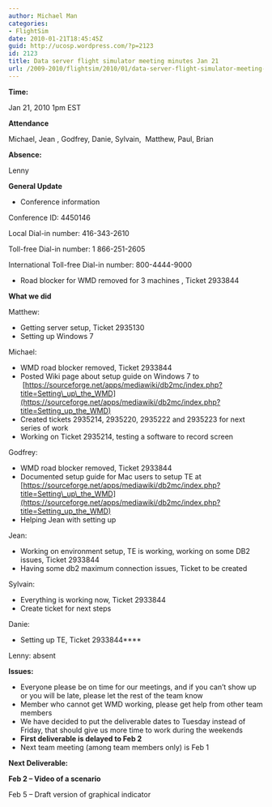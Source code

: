 ```yaml
---
author: Michael Man
categories:
- FlightSim
date: 2010-01-21T18:45:45Z
guid: http://ucosp.wordpress.com/?p=2123
id: 2123
title: Data server flight simulator meeting minutes Jan 21
url: /2009-2010/flightsim/2010/01/data-server-flight-simulator-meeting-minutes-jan-21/
---
```


**Time:**

Jan 21, 2010 1pm EST

**Attendance**

Michael, Jean , Godfrey, Danie, Sylvain,  Matthew, Paul, Brian

**Absence:**

Lenny

**General Update**

  * Conference information

Conference ID: 4450146
  
Local Dial-in number: 416-343-2610
  
Toll-free Dial-in number: 1 866-251-2605
  
International Toll-free Dial-in number: 800-4444-9000

  * Road blocker for WMD removed for 3 machines , Ticket 2933844

**What we did**

Matthew:

  * Getting server setup, Ticket 2935130
  * Setting up Windows 7

Michael:

  * WMD road blocker removed, Ticket 2933844
  * Posted Wiki page about setup guide on Windows 7 to  [https://sourceforge.net/apps/mediawiki/db2mc/index.php?title=Setting\_up\_the_WMD](https://sourceforge.net/apps/mediawiki/db2mc/index.php?title=Setting_up_the_WMD)
  * Created tickets 2935214, 2935220, 2935222 and 2935223 for next series of work
  * Working on Ticket 2935214, testing a software to record screen

Godfrey:

  * WMD road blocker removed, Ticket 2933844
  * Documented setup guide for Mac users to setup TE at [https://sourceforge.net/apps/mediawiki/db2mc/index.php?title=Setting\_up\_the_WMD](https://sourceforge.net/apps/mediawiki/db2mc/index.php?title=Setting_up_the_WMD)
  * Helping Jean with setting up

Jean:

  * Working on environment setup, TE is working, working on some DB2 issues, Ticket 2933844
  * Having some db2 maximum connection issues, Ticket to be created

Sylvain:

  * Everything is working now, Ticket 2933844
  * Create ticket for next steps

Danie:

  * Setting up TE, Ticket 2933844****

Lenny: absent

**Issues:**

  * Everyone please be on time for our meetings, and if you can’t show up or you will be late, please let the rest of the team know
  * Member who cannot get WMD working, please get help from other team members
  * We have decided to put the deliverable dates to Tuesday instead of Friday, that should give us more time to work during the weekends
  * **First deliverable is delayed to Feb 2**
  * Next team meeting (among team members only) is Feb 1

**Next Deliverable:**

**Feb 2 – Video of a scenario**

Feb 5 – Draft version of graphical indicator